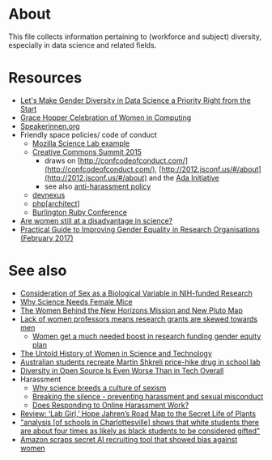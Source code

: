# About
This file collects information pertaining to (workforce and subject) diversity, especially in data science and related fields.

# Resources
* [Let's Make Gender Diversity in Data Science a Priority Right from the Start](http://dx.doi.org/10.1371/journal.pbio.1002206)
* [Grace Hopper Celebration of Women in Computing](https://en.wikipedia.org/wiki/Grace_Hopper_Celebration_of_Women_in_Computing)
* [Speakerinnen.org](http://speakerinnen.org/en)
* Friendly space policies/ code of conduct
   * [Mozilla Science Lab example](https://www.mozillascience.org/code-of-conduct)
   * [Creative Commons Summit 2015](https://summit.creativecommons.org/conduct/)
     * draws on [http://confcodeofconduct.com/](http://confcodeofconduct.com/), [http://2012.jsconf.us/#/about](http://2012.jsconf.us/#/about) and the [Ada Initiative](https://adainitiative.org/)
     * see also [anti-harassment policy](https://summit.creativecommons.org/anti-harassment-policy/)
   * [devnexus](https://www.devnexus.com/s/code-of-conduct)
   * [php[architect]](https://www.phparch.com/policies/code-of-conduct/)
   * [Burlington Ruby Conference](http://www.burlingtonrubyconference.com/conduct)
* [Are women still at a disadvantage in science?](http://www.dcscience.net/2015/06/15/are-women-still-at-a-disadvantage-in-science/)
* [Practical Guide to Improving Gender Equality in Research Organisations (February 2017)](http://www.scienceeurope.org/wp-content/uploads/2017/01/SE_Gender_Practical-Guide.pdf)

# See also
* [Consideration of Sex as a Biological Variable in NIH-funded Research](http://grants.nih.gov/grants/guide/notice-files/NOT-OD-15-102.html)
* [Why Science Needs Female Mice](http://www.nytimes.com/2015/07/19/opinion/sunday/why-science-needs-female-mice.html)
* [The Women Behind the New Horizons Mission and New Pluto Map](http://www.americaspace.com/?p=84357)
* [Lack of women professors means research grants are skewed towards men](https://theconversation.com/lack-of-women-professors-means-research-grants-are-skewed-towards-men-47239)
   * [Women get a much needed boost in research funding gender equity plan](https://theconversation.com/women-get-a-much-needed-boost-in-research-funding-gender-equity-plan-50846)
* [The Untold History of Women in Science and Technology](https://www.whitehouse.gov/women-in-STEM)
* [Australian students recreate Martin Shkreli price-hike drug in school lab](https://www.theguardian.com/science/2016/dec/01/australian-students-recreate-martin-shkreli-price-hike-drug-in-school-lab)
* [Diversity in Open Source Is Even Worse Than in Tech Overall](https://www.wired.com/2017/06/diversity-open-source-even-worse-tech-overall/)
* Harassment
  - [Why science breeds a culture of sexism ](https://www.theguardian.com/science/2018/jul/07/why-science-is-breeding-ground-for-sexism)
  - [Breaking the silence - preventing harassment and sexual misconduct](https://www.breakingthesilence.cam.ac.uk/)
  - [Does Responding to Online Harassment Work?](https://civilservant.io/twitter_response_announcement-12-2017.html)
* [Review: ‘Lab Girl,’ Hope Jahren’s Road Map to the Secret Life of Plants](https://web.archive.org/web/20180309221008/https://www.nytimes.com/2016/03/29/books/review-lab-girl-hope-jahrens-road-map-to-the-secret-life-of-plants.html)
* ["analysis [of schools in Charlottesville] shows that white students there are about four times as likely as black students to be considered gifted"](https://www.propublica.org/article/charlottesville-other-jim-crow-legacy-separate-and-unequal-education) 
* [Amazon scraps secret AI recruiting tool that showed bias against women](https://www.reuters.com/article/us-amazon-com-jobs-automation-insight-idUSKCN1MK08G)
